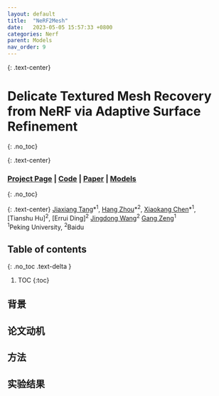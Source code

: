 ```yaml
---
layout: default
title:  "NeRF2Mesh"
date:   2023-05-05 15:57:33 +0800
categories: Nerf
parent: Models
nav_order: 9
---
```

{: .text-center}
# Delicate Textured Mesh Recovery from NeRF via Adaptive Surface Refinement
{: .no_toc}

{: .text-center}
### [Project Page](https://me.kiui.moe/nerf2mesh/) | [Code](https://github.com/ashawkey/nerf2mesh) | [Paper](https://huggingface.co/ashawkey/nerf2mesh/resolve/main/paper.pdf) | [Models](https://huggingface.co/ashawkey/nerf2mesh/tree/main/scenes)
{: .no_toc}

{: .text-center}
[Jiaxiang Tang](https://me.kiui.moe/)\*<sup>1</sup>,
[Hang Zhou](https://hangz-nju-cuhk.github.io/)\*<sup>2</sup>,
[Xiaokang Chen](https://charlescxk.github.io/)\*<sup>1</sup>,  
[Tianshu Hu]<sup>2</sup>,
[Errui Ding]<sup>2</sup>
[Jingdong Wang](https://jingdongwang2017.github.io/)<sup>2</sup>
[Gang Zeng](http://www.cis.pku.edu.cn/info/1177/1378.htm)<sup>1</sup> <br>
<sup>1</sup>Peking University, <sup>2</sup>Baidu  

## Table of contents
{: .no_toc .text-delta }

1. TOC
{:toc}

## 背景

## 论文动机

## 方法

## 实验结果